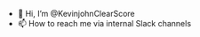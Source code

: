 - 👋 Hi, I’m @KevinjohnClearScore
- 📫 How to reach me via internal Slack channels

<!---
KevinjohnClearScore/KevinjohnClearScore is a ✨ special ✨ repository because its `README.md` (this file) appears on your GitHub profile.
You can click the Preview link to take a look at your changes.
--->
